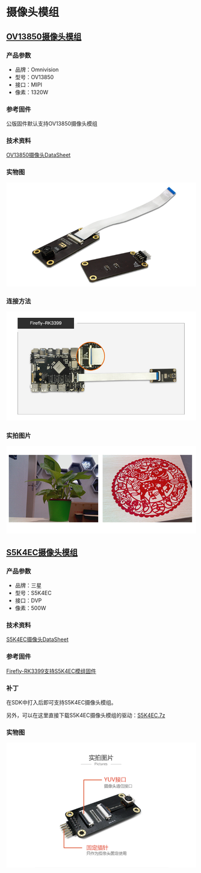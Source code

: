 # 摄像头模组
## [OV13850摄像头模组](https://item.taobao.com/item.htm?spm=a1z10.1-c.w4004-10068918835.11.iovlJA&id=43431164358)
### 产品参数

* 品牌：Omnivision
* 型号：OV13850
* 接口：MIPI
* 像素：1320W
### 参考固件
公版固件默认支持OV13850摄像头模组
### 技术资料
[OV13850摄像头DataSheet](http://download.t-firefly.com/product/RK3288/Docs/Peripherals/OV13850%20datasheet/Sensor_OV13850-G04A_OmniVision_SpecificationV1.pdf)
### 实物图
![](img/module_camera1.jpg)
### 连接方法
![](img/module_camera2.jpg)
### 实拍图片
![](img/module_camera3.png)

## [S5K4EC摄像头模组](https://item.taobao.com/item.htm?spm=a1z10.5-c.w4002-12605442688.76.4vSzUN&id=523280461536)
### 产品参数

* 品牌：三星
* 型号：S5K4EC
* 接口：DVP
* 像素：500W
###  技术资料
[S5K4EC摄像头DataSheet](https://pan.baidu.com/s/1nvlxJOP#list/path=%2F)
### 参考固件
[Firefly-RK3399支持S5K4EC模组固件](https://pan.baidu.com/s/1ejdlmJ3CrW6yB16tIvmAPw#list/path=%2F)
### 补丁

在SDK中打入后即可支持S5K4EC摄像头模组。

另外，可以在这里直接下载S5K4EC摄像头模组的驱动：[S5K4EC.7z](http://www.t-firefly.com/share/index/listpath/id/c825977b76d372a89993319439d2ba75.html)
### 实物图
![](img/module_camera4.png)
